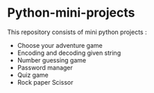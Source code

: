 # Python-mini-projects

This repository consists of mini python projects :

* Choose your adventure game
* Encoding and decoding given string
* Number guessing game
* Password manager
* Quiz game
* Rock paper Scissor

